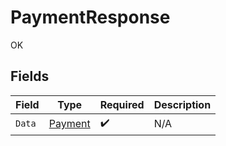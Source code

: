 # PaymentResponse

OK


## Fields

| Field                                     | Type                                      | Required                                  | Description                               |
| ----------------------------------------- | ----------------------------------------- | ----------------------------------------- | ----------------------------------------- |
| `Data`                                    | [Payment](../../models/shared/payment.md) | :heavy_check_mark:                        | N/A                                       |